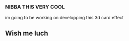 ### NIBBA THIS VERY COOL

im going to be working on developping this 3d card effect

## Wish me luch
